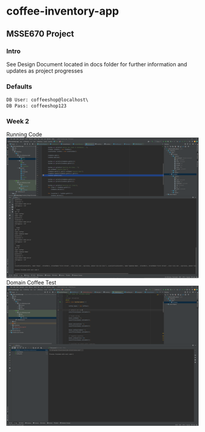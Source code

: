 # coffee-inventory-app
## MSSE670 Project

### Intro
See Design Document located in docs folder for further information and updates as project progresses

### Defaults
```
DB User: coffeeshop@localhost\
DB Pass: coffeeshop123
```
### Week 2
Running Code
![running code](screenshots/Week2RunningCode.png "Running code")
Domain Coffee Test
![coffee test](screenshots/CoffeeTestPass.png "Coffee Test")
